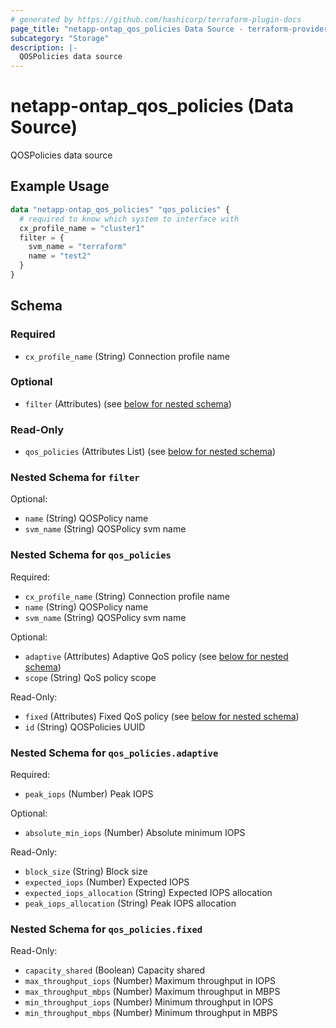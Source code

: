 ```yaml
---
# generated by https://github.com/hashicorp/terraform-plugin-docs
page_title: "netapp-ontap_qos_policies Data Source - terraform-provider-netapp-ontap"
subcategory: "Storage"
description: |-
  QOSPolicies data source
---
```


# netapp-ontap_qos_policies (Data Source)

QOSPolicies data source

## Example Usage

```terraform
data "netapp-ontap_qos_policies" "qos_policies" {
  # required to know which system to interface with
  cx_profile_name = "cluster1"
  filter = {
    svm_name = "terraform"
    name = "test2"
  }
}
```

<!-- schema generated by tfplugindocs -->
## Schema

### Required

- `cx_profile_name` (String) Connection profile name

### Optional

- `filter` (Attributes) (see [below for nested schema](#nestedatt--filter))

### Read-Only

- `qos_policies` (Attributes List) (see [below for nested schema](#nestedatt--qos_policies))

<a id="nestedatt--filter"></a>
### Nested Schema for `filter`

Optional:

- `name` (String) QOSPolicy name
- `svm_name` (String) QOSPolicy svm name


<a id="nestedatt--qos_policies"></a>
### Nested Schema for `qos_policies`

Required:

- `cx_profile_name` (String) Connection profile name
- `name` (String) QOSPolicy name
- `svm_name` (String) QOSPolicy svm name

Optional:

- `adaptive` (Attributes) Adaptive QoS policy (see [below for nested schema](#nestedatt--qos_policies--adaptive))
- `scope` (String) QoS policy scope

Read-Only:

- `fixed` (Attributes) Fixed QoS policy (see [below for nested schema](#nestedatt--qos_policies--fixed))
- `id` (String) QOSPolicies UUID

<a id="nestedatt--qos_policies--adaptive"></a>
### Nested Schema for `qos_policies.adaptive`

Required:

- `peak_iops` (Number) Peak IOPS

Optional:

- `absolute_min_iops` (Number) Absolute minimum IOPS

Read-Only:

- `block_size` (String) Block size
- `expected_iops` (Number) Expected IOPS
- `expected_iops_allocation` (String) Expected IOPS allocation
- `peak_iops_allocation` (String) Peak IOPS allocation


<a id="nestedatt--qos_policies--fixed"></a>
### Nested Schema for `qos_policies.fixed`

Read-Only:

- `capacity_shared` (Boolean) Capacity shared
- `max_throughput_iops` (Number) Maximum throughput in IOPS
- `max_throughput_mbps` (Number) Maximum throughput in MBPS
- `min_throughput_iops` (Number) Minimum throughput in IOPS
- `min_throughput_mbps` (Number) Minimum throughput in MBPS
